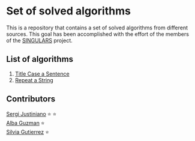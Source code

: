 # Set of solved algorithms
This is a repository that contains a set of solved algorithms from different sources. This goal has been accomplished with the effort of the members of the [SINGULARS](https://www.pimec.org/ca/institucio/sala-premsa/notes-premsa/pimec-inicia-nous-projectes-dinsercio-laboral-joves) project. 

## List of algorithms

1. [Title Case a Sentence](https://www.freecodecamp.org/learn/javascript-algorithms-and-data-structures/basic-algorithm-scripting/title-case-a-sentence)
2. [Repeat a String](https://www.freecodecamp.org/learn/javascript-algorithms-and-data-structures/basic-algorithm-scripting/repeat-a-string-repeat-a-string)

##  Contributors

[Sergi Justiniano](https://github.com/homell100) :star: :star:  
[Alba Guzman](https://github.com/aguzsol) :star:  
[Silvia Gutierrez](https://github.com/silviagb2) :star:  

